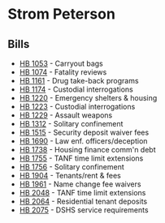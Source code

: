 # Strom Peterson
## Bills
* [HB 1053](bill/2021-22/hb/1053/) - Carryout bags
* [HB 1074](bill/2021-22/hb/1074/) - Fatality reviews
* [HB 1161](bill/2021-22/hb/1161/) - Drug take-back programs
* [HB 1174](bill/2021-22/hb/1174/) - Custodial interrogations
* [HB 1220](bill/2021-22/hb/1220/) - Emergency shelters & housing
* [HB 1223](bill/2021-22/hb/1223/) - Custodial interrogations
* [HB 1229](bill/2021-22/hb/1229/) - Assault weapons
* [HB 1312](bill/2021-22/hb/1312/) - Solitary confinement
* [HB 1515](bill/2021-22/hb/1515/) - Security deposit waiver fees
* [HB 1690](bill/2021-22/hb/1690/) - Law enf. officers/deception
* [HB 1738](bill/2021-22/hb/1738/) - Housing finance comm'n debt
* [HB 1755](bill/2021-22/hb/1755/) - TANF time limit extensions
* [HB 1756](bill/2021-22/hb/1756/) - Solitary confinement
* [HB 1904](bill/2021-22/hb/1904/) - Tenants/rent & fees
* [HB 1961](bill/2021-22/hb/1961/) - Name change fee waivers
* [HB 2048](bill/2021-22/hb/2048/) - TANF time limit extensions
* [HB 2064](bill/2021-22/hb/2064/) - Residential tenant deposits
* [HB 2075](bill/2021-22/hb/2075/) - DSHS service requirements
